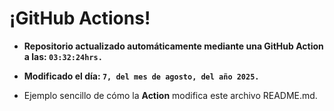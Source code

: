 # ¡GitHub Actions!
* **Repositorio actualizado automáticamente mediante una GitHub Action a las: `03:32:24hrs.`**
* **Modificado el día: `7, del mes de agosto, del año 2025.`**

* Ejemplo sencillo de cómo la **Action** modifica este archivo README.md.
